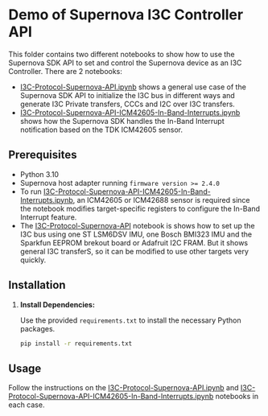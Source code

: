 # Demo of Supernova I3C Controller API

This folder contains two different notebooks to show how to use the Supernova SDK API to set and control the Supernova device as an I3C Controller. There are 2 notebooks:

- [I3C-Protocol-Supernova-API.ipynb](I3C-Protocol-Supernova-API.ipynb) shows a general use case of the Supernova SDK API to initialize the I3C bus in different ways and generate I3C Private transfers, CCCs and I2C over I3C transfers.
- [I3C-Protocol-Supernova-API-ICM42605-In-Band-Interrupts.ipynb](I3C-Protocol-Supernova-API-ICM42605-In-Band-Interrupts.ipynb) shows how the Supernova SDK handles the In-Band Interrupt notification based on the TDK ICM42605 sensor.

## Prerequisites

- Python 3.10
- Supernova host adapter running `firmware version >= 2.4.0`
- To run [I3C-Protocol-Supernova-API-ICM42605-In-Band-Interrupts.ipynb](I3C-Protocol-Supernova-API-ICM42605-In-Band-Interrupts.ipynb), an ICM42605 or ICM42688 sensor is required since the notebook modifies target-specific registers to configure the In-Band Interrupt feature. 
- The [I3C-Protocol-Supernova-API](I3C-Protocol-Supernova-API.ipynb) notebook is shows how to set up the I3C bus using one ST LSM6DSV IMU, one Bosch BMI323 IMU and the Sparkfun EEPROM brekout board or Adafruit I2C FRAM. But it shows general I3C transferS, so it can be modified to use other targets very quickly.

## Installation

1. **Install Dependencies:**

   Use the provided `requirements.txt` to install the necessary Python packages.

   ```bash
   pip install -r requirements.txt
   ```

## Usage

Follow the instructions on the [I3C-Protocol-Supernova-API.ipynb](I3C-Protocol-Supernova-API.ipynb) and [I3C-Protocol-Supernova-API-ICM42605-In-Band-Interrupts.ipynb](I3C-Protocol-Supernova-API-ICM42605-In-Band-Interrupts.ipynb) notebooks in each case.